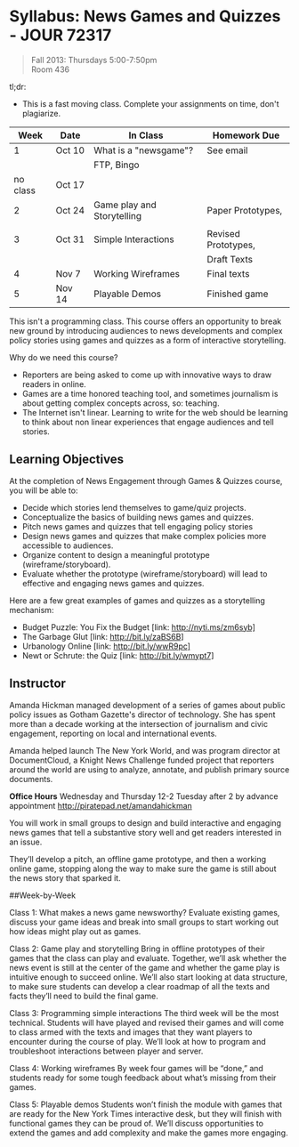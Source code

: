 # Syllabus: News Games and Quizzes - JOUR 72317

> Fall 2013: 
> Thursdays 5:00-7:50pm  
> Room 436

tl;dr:
+ This is a fast moving class. Complete your assignments on time, don't plagiarize. 


| Week     | Date   | In Class                   | Homework Due         |
|----------|--------|----------------------------|----------------------|
| 1        | Oct 10 | What is a "newsgame"?      | See email            |
|          |        | FTP, Bingo                 |                      |
| no class | Oct 17 |                            |                      |
| 2        | Oct 24 | Game play and Storytelling | Paper Prototypes,    |
|          |        |                            |                      |
| 3        | Oct 31 | Simple Interactions        | Revised Prototypes,  |
|          |        |                            | Draft Texts          |
| 4        | Nov 7  | Working Wireframes         | Final texts          |
| 5        | Nov 14 | Playable Demos             | Finished game        |


This isn't a programming class. This course offers an opportunity to break new ground by introducing audiences to news developments and complex policy stories using games and quizzes as a form of interactive storytelling. 

Why do we need this course?
+ Reporters are being asked to come up with innovative ways to draw readers in online.
+ Games are a time honored teaching tool, and sometimes journalism is about getting complex concepts across, so: teaching.
+ The Internet isn't linear. Learning to write for the web should be learning to think about non linear experiences that engage audiences and tell stories.


## Learning Objectives

At the completion of News Engagement through Games & Quizzes course, you will be able to:

+ Decide which stories lend themselves to game/quiz projects.
+ Conceptualize the basics of building news games and quizzes.
+ Pitch news games and quizzes that tell engaging policy stories
+ Design news games and quizzes that make complex policies more accessible to audiences. 
+ Organize content to design a meaningful  prototype (wireframe/storyboard). 
+ Evaluate whether the prototype (wireframe/storyboard) will lead to effective and engaging news games and quizzes.

Here are a few great examples of games and quizzes as a storytelling mechanism:

+ Budget Puzzle: You Fix the Budget [link: http://nyti.ms/zm6syb]
+ The Garbage Glut [link: http://bit.ly/zaBS6B]
+ Urbanology Online [link: http://bit.ly/wwR9pc]
+ Newt or Schrute: the Quiz [link: http://bit.ly/wmypt7]


## Instructor
Amanda Hickman managed development of a series of games about public policy issues as Gotham Gazette's director of technology. She has spent more than a decade working at the intersection of journalism and civic engagement, reporting on local and international events. 

Amanda helped launch The New York World, and was program director at DocumentCloud, a Knight News Challenge funded project that reporters around the world are using to analyze, annotate, and publish primary source documents.

**Office Hours**
Wednesday and Thursday 12-2
Tuesday after 2 by advance appointment
http://piratepad.net/amandahickman


You will work in small groups to design and build interactive and engaging news games that tell a substantive story well and get readers interested in an issue. 

They’ll develop a pitch, an offline game prototype, and then a working online game, stopping along the way to make sure the game is still about the news story that sparked it.

##Week-by-Week
 
Class 1: What makes a news game newsworthy?
Evaluate existing games, discuss your game ideas and break into small groups to start working out how ideas might play out as games. 
 
Class 2: Game play and storytelling
Bring in offline prototypes of their games that the class can play and evaluate. Together, we’ll ask whether the news event is still at the center of the game and whether the game play is intuitive enough to succeed online. We’ll also start looking at data structure, to make sure students can develop a clear roadmap of all the texts and facts they’ll need to build the final game.
 
Class 3: Programming simple interactions
The third week will be the most technical. Students will have played and revised their games and will come to class armed with the texts and images that they want players to encounter during the course of play. We’ll look at how to program and troubleshoot interactions between player and server. 
 
Class 4: Working wireframes
By week four games will be “done,” and students ready for some tough feedback about what’s missing from their games.
 
Class 5: Playable demos
Students won’t finish the module with games that are ready for the New York Times interactive desk, but they will finish with functional games they can be proud of. We’ll discuss opportunities to extend the games and add complexity and make the games more engaging.

